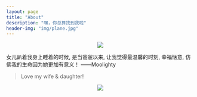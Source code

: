 ```yaml
---
layout: page
title: "About"
description: "嘿，你总算找到我啦"
header-img: "img/plane.jpg"
---
```


<center>
    <p><img src="http://dreamofbook.qiniudn.com/Zero.png" align="center"></p>
</center>

女儿趴着我身上睡着的时候, 是当爸爸以来, 让我觉得最温馨的时刻, 幸福惬意, 仿佛我的生命因为她更加有意义！
——Moolighty


> Love my wife & daughter!

<center>
    <p><img src="http://dreamofbook.qiniudn.com/hacker.png" align="center"></p>
</center>
